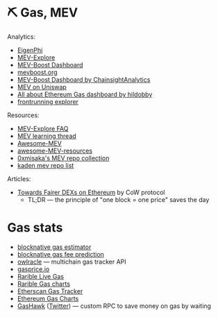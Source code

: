# ⛏ Gas, MEV

Analytics:
- [EigenPhi](https://eigenphi.io/)
- [MEV-Explore](https://explore.flashbots.net/)
- [MEV-Boost Dashboard](http://mevboost.pics/)
- [mevboost.org](https://www.mevboost.org/)
- [MEV-Boost Dashboard by ChainsightAnalytics](https://dune.com/ChainsightAnalytics/mev-after-ethereum-merge)
- [MEV on Uniswap](https://dune.com/jhackworth/mevmevmev)
- [All about Ethereum Gas dashboard by hildobby](https://dune.com/hildobby/Gas)
- [frontrunning explorer](https://www.zeromev.org/)

Resources:
- [MEV-Explore FAQ](https://explore.flashbots.net/faq)
- [MEV learning thread](https://twitter.com/arunim_shukla/status/1531174626793259009)
- [Awesome-MEV](https://github.com/0xemperor/Awesome-MEV)
- [awesome-MEV-resources](https://github.com/0xalpharush/awesome-MEV-resources)
- [0xmisaka's MEV repo collection](https://twitter.com/0xmisaka/status/1542224384173244418)
- [kaden mev repo list](https://github.com/stars/kadenzipfel/lists/mev)

Articles:
- [Towards Fairer DEXs on Ethereum](https://cow-protocol.medium.com/towards-fairer-dexs-on-ethereum-cce5418c19db) by CoW protocol
	- TL;DR — the principle of "one block = one price" saves the day

# Gas stats
- [blocknative gas estimator](https://www.blocknative.com/gas-estimator)
- [blocknative gas fee prediction](https://www.cryptomiso.com/)
- [owlracle](https://owlracle.info/eth) — multichain gas tracker API
- [gasprice.io](https://www.gasprice.io/)
- [Rarible Live Gas](https://raribleanalytics.com/)
- [Rarible Gas charts](https://raribleanalytics.com/trends-charts)
- [Etherscan Gas Tracker](https://etherscan.io/gastracker)
- [Ethereum Gas Charts](https://ethereumprice.org/gas/)
- [GasHawk](https://gashawk.io/) ([Twitter](https://twitter.com/gashawkio)) — custom RPC to save money on gas by waiting